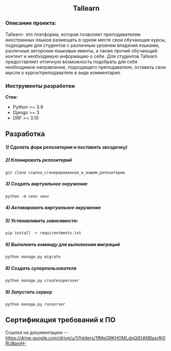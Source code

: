 <h2 align="center">Tallearn</h2>


### Описание проекта:
Tallearn- это платформа, которая позволяет преподавателям иностранных
языков размещать в одном месте свои обучающие курсы, подходящие для
студентов с различным уровнем владения языками, различные авторские языковые ивенты, а также прочий обучающий контент и
необходимую информацию о себе.
Для студентов Tallearn предоставляет отличную возможность подобрать для себя необходимое направление,
подходящего преподавателя, оставить свои мысли о курсе/преподавателе в виде комментария.


### Инструменты разработки

**Стек:**
- Python >= 3.9
- Django >= 3
- DRF >= 3.10

## Разработка

##### 1) Сделать форк репозитория и поставить звездочку)

##### 2) Клонировать репозиторий

    git clone ссылка_сгенерированная_в_вашем_репозитории

##### 3) Создать виртуальное окружение

    python -m venv venv
    
##### 4) Активировать виртуальное окружение

##### 5) Устанавливить зависимости:

    pip install -r requirentments.txt

##### 6) Выполнить команду для выполнения миграций

    python manage.py migrate
    
##### 8) Создать суперпользователя

    python manage.py createsuperuser
    
##### 9) Запустить сервер

    python manage.py runserver

## Сертификация требований к ПО



Ссылка на документацию -- https://drive.google.com/drive/u/1/folders/1fMeGRKHOMLdqQjEtANBasrRj0RU8amH-